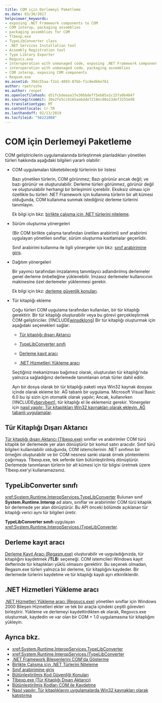 ```yaml
---
title: COM için Derlemeyi Paketleme
ms.date: 03/30/2017
helpviewer_keywords:
- exposing .NET Framework components to COM
- COM interop, packaging assemblies
- packaging assemblies for COM
- Tlbexp.exe
- TypeLibConverter class
- .NET Services Installation tool
- Assembly Registration tool
- Type Library Exporter
- Reqsvcs.exe
- interoperation with unmanaged code, exposing .NET Framework components
- interoperation with unmanaged code, packaging assemblies
- COM interop, exposing COM components
- Reqasm.exe
ms.assetid: 39dc55aa-f2a1-4093-87bb-f1c0edb6e761
author: rpetrusha
ms.author: ronpet
ms.openlocfilehash: d51fcbdeeaa1fe30bbdeff5eb85a1c15fa9b4847
ms.sourcegitcommit: 30e2fe5cc4165aa6dde7218ec80a13def3255e98
ms.translationtype: MT
ms.contentlocale: tr-TR
ms.lasthandoff: 02/13/2019
ms.locfileid: "56221088"
---
```

# <a name="packaging-an-assembly-for-com"></a>COM için Derlemeyi Paketleme
COM geliştiricilerin uygulamalarında birleştirmek planladıkları yönetilen türleri hakkında aşağıdaki bilgileri yararlı olabilir:  
  
-   COM uygulamaları tüketebileceği türlerinin bir listesi  
  
     Bazı yönetilen türlerin, COM görünmez; Bazı görünür ancak değil; ve bazı görünür ve oluşturulabilir. Derleme türleri görünmez, görünür değil ve oluşturulabilir herhangi bir birleşimini içerebilir. Eksiksiz olması için özellikle bu türleri .NET Framework için kullanıma türlerin bir alt kümesi olduğunda, COM kullanıma sunmak istediğiniz derleme türlerini tanımlayın.  
  
     Ek bilgi için bkz: [birlikte çalışma için .NET türlerini niteleme](qualifying-net-types-for-interoperation.md).  
  
-   Sürüm oluşturma yönergeleri  
  
     (Bir COM birlikte çalışma tarafından üretilen arabirimi) sınıf arabirimi uygulayan yönetilen sınıflar, sürüm oluşturma kısıtlamalar geçerlidir.  
  
     Sınıf arabirimi kullanma ile ilgili yönergeler için bkz: [sınıf arabirimine giriş](com-callable-wrapper.md#introducing-the-class-interface).  
  
-   Dağıtım yönergeleri  
  
     Bir yayımcı tarafından imzalanmış tanımlayıcı adlandırılmış derlemeler genel derleme önbelleğine yüklenebilir. İmzasız derlemeler kullanıcının makinesine özel derlemeler yüklenmesi gerekir.  
  
     Ek bilgi için bkz: [derleme güvenlik konuları](../app-domains/assembly-security-considerations.md).  
  
-   Tür kitaplığı ekleme  
  
     Çoğu türleri COM uygulama tarafından kullanılan, bir tür kitaplığı gerektirir. Bir tür kitaplığı oluşturabilir veya bu görevi gerçekleştirmek COM geliştiriciler. [!INCLUDE[winsdklong](../../../includes/winsdklong-md.md)] Bir tür kitaplığı oluşturmak için aşağıdaki seçenekleri sağlar:  
  
    -   [Tür kitaplığı dışarı Aktarıcı](#cpconpackagingassemblyforcomanchor1)  
  
    -   [TypeLibConverter sınıfı](#cpconpackagingassemblyforcomanchor2)  
  
    -   [Derleme kayıt aracı](#cpconpackagingassemblyforcomanchor3)  
  
    -   [.NET Hizmetleri Yükleme aracı](#cpconpackagingassemblyforcomanchor4)  
  
     Seçtiğiniz mekanizması bağımsız olarak, oluşturulan tür kitaplığı'nda yalnızca sağladığınız derlemede tanımlanan ortak türler dahil edilir.  
  
     Ayrı bir dosya olarak bir tür kitaplığı paketi veya Win32 kaynak dosyası içinde olarak ekleme bir. AĞ tabanlı bir uygulama. Microsoft Visual Basic 6.0 bu işi sizin için otomatik olarak yapılır; Ancak, kullanırken [!INCLUDE[vbprvbext](../../../includes/vbprvbext-md.md)], tür kitaplığı el ile eklemeniz gerekir. Yönergeler için [nasıl yapılır: Tür kitaplıkları Win32 kaynakları olarak ekleyin. AĞ tabanlı uygulamalar](https://docs.microsoft.com/previous-versions/dotnet/netframework-4.0/ww9a897z(v=vs.100)).  
  
<a name="cpconpackagingassemblyforcomanchor1"></a>   
## <a name="type-library-exporter"></a>Tür Kitaplığı Dışarı Aktarıcı  
 [Tür kitaplığı dışarı Aktarıcı (Tlbexp.exe)](../tools/tlbexp-exe-type-library-exporter.md) sınıflar ve arabirimler COM türü kitaplık bir derlemede yer alan dönüştürür bir komut satırı aracıdır. Sınıf türü bilgileri kullanılabilir olduğunda, COM istemcilerinin .NET sınıfının bir örneğini oluşturabilir ve bir COM nesnesi sanki olarak örnek yöntemlerini çağırmaya. Tlbexp.exe, tek seferde tüm bütünleştirilmiş dönüştürür. Derlemede tanımlanan türlerin bir alt kümesi için tür bilgisi üretmek üzere Tlbexp.exe'yi kullanamazsınız.  
  
<a name="cpconpackagingassemblyforcomanchor2"></a>   
## <a name="typelibconverter-class"></a>TypeLibConverter sınıfı  
 <xref:System.Runtime.InteropServices.TypeLibConverter> Bulunan sınıf **System.Runtime.Interop** ad alanı, sınıflar ve arabirimler COM türü kitaplık bir derlemede yer alan dönüştürür. Bu API önceki bölümde açıklanan tür kitaplığı verici aynı tür bilgileri üretir.  
  
 **TypeLibConverter sınıfı** uygulayan <xref:System.Runtime.InteropServices.ITypeLibConverter>.  
  
<a name="cpconpackagingassemblyforcomanchor3"></a>   
## <a name="assembly-registration-tool"></a>Derleme kayıt aracı  
 [Derleme Kayıt Aracı (Regasm.exe)](../tools/regasm-exe-assembly-registration-tool.md) oluşturabilir ve uyguladığınızda, tür kitaplığını kaydetmek **/TLB:** seçeneği. COM istemcileri Windows kayıt defterinde tür kitaplıkları yüklü olmasını gerektirir. Bu seçenek olmadan, Regasm.exe türleri yalnızca bir derleme, tür kitaplığını kaydeder. Bir derlemede türlerini kaydetme ve tür kitaplığı kaydı ayrı etkinliklerdir.  
  
<a name="cpconpackagingassemblyforcomanchor4"></a>   
## <a name="net-services-installation-tool"></a>.NET Hizmetleri Yükleme aracı  
 [.NET Hizmetleri Yükleme aracı (Regsvcs.exe)](../tools/regsvcs-exe-net-services-installation-tool.md) yönetilen sınıflar için Windows 2000 Bileşen Hizmetleri ekler ve tek bir araçla içindeki çeşitli görevleri birleştirir. Yükleme ve derlemeyi kaydettirdikten ek olarak, Regsvcs.exe oluşturmak, kaydedin ve var olan bir COM + 1.0 uygulamasına tür kitaplığını yükleyin.  
  
## <a name="see-also"></a>Ayrıca bkz.
- <xref:System.Runtime.InteropServices.TypeLibConverter>
- <xref:System.Runtime.InteropServices.ITypeLibConverter>
- [.NET Framework Bileşenlerini COM'da Gösterme](exposing-dotnet-components-to-com.md)
- [Birlikte Çalışma için .NET Türlerini Niteleme](qualifying-net-types-for-interoperation.md)
- [Sınıf arabirimine giriş](com-callable-wrapper.md#introducing-the-class-interface)
- [Bütünleştirilmiş Kod Güvenliği Konuları](../app-domains/assembly-security-considerations.md)
- [Tlbexp.exe (Tür Kitaplığı Dışarı Aktarıcı)](../tools/tlbexp-exe-type-library-exporter.md)
- [Bütünleştirilmiş Kodları COM ile Kaydetme](registering-assemblies-with-com.md)
- [Nasıl yapılır: Tür kitaplıklarını uygulamalarda Win32 kaynakları olarak katıştırma](https://docs.microsoft.com/previous-versions/dotnet/netframework-4.0/ww9a897z(v=vs.100))
